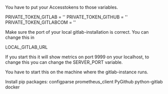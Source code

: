 You have to put your Accesstokens to those variables.

PRIVATE_TOKEN_GITLAB = ''
PRIVATE_TOKEN_GITHUB = ''
PRIVATE_TOKEN_GITLABCOM = ''

Make sure the port of your local gitlab-installation is correct.
You can change this in 

LOCAL_GITLAB_URL

If you start this it will show metrics on port 9999 on your localhost, to change this you can change the SERVER_PORT variable.

You have to start this on the machine where the gitlab-instance runs.

Install pip packages:
configparse
prometheus_client
PyGithub
python-gitlab
docker